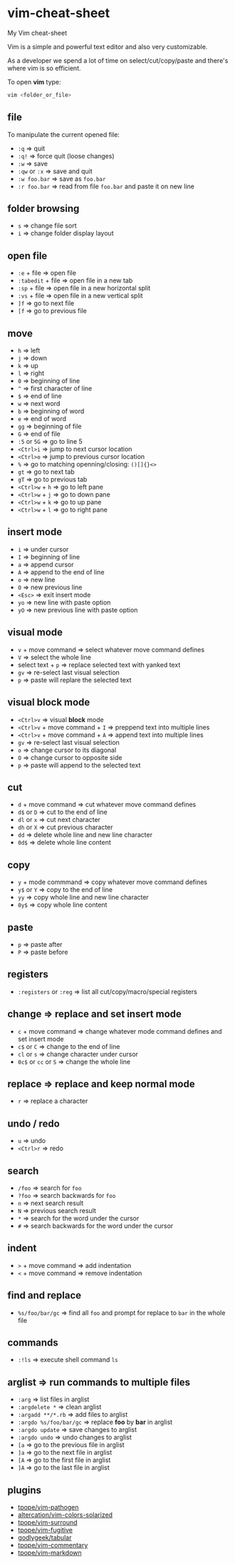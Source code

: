 # vim-cheat-sheet

My Vim cheat-sheet

Vim is a simple and powerful text editor and also very customizable.

As a developer we spend a lot of time on select/cut/copy/paste and there's where vim is so efficient.

To open **vim** type:

```bash
vim <folder_or_file>
```

## file

To manipulate the current opened file:

- `:q` => quit
- `:q!` => force quit (loose changes)
- `:w` => save
- `:qw` or `:x` => save and quit
- `:w foo.bar` => save as `foo.bar`
- `:r foo.bar` => read from file `foo.bar` and paste it on new line

## folder browsing

- `s` => change file sort
- `i` => change folder display layout

## open file

- `:e` + file => open file
- `:tabedit` + file => open file in a new tab
- `:sp` + file => open file in a new horizontal split
- `:vs` + file => open file in a new vertical split
- `]f` => go to next file
- `[f` => go to previous file

## move

- `h` => left
- `j` => down
- `k` => up
- `l` => right
- `0` => beginning of line
- `^` => first character of line
- `$` => end of line
- `w` => next word
- `b` => beginning of word
- `e` => end of word
- `gg` => beginning of file
- `G` => end of file
- `:5` or `5G` => go to line 5
- `<Ctrl>i` => jump to next cursor location
- `<Ctrl>o` => jump to previous cursor location
- `%` => go to matching openning/closing: `()[]{}<>`
- `gt` => go to next tab
- `gT` => go to previous tab
- `<Ctrl>w` + `h` => go to left pane
- `<Ctrl>w` + `j` => go to down pane
- `<Ctrl>w` + `k` => go to up pane
- `<Ctrl>w` + `l` => go to right pane

## insert mode

- `i` => under cursor
- `I` => beginning of line
- `a` => append cursor
- `A` => append to the end of line
- `o` => new line
- `O` => new previous line
- `<Esc>` => exit insert mode
- `yo` => new line with paste option
- `yO` => new previous line with paste option

## visual mode

- `v` + move command => select whatever move command defines
- `V` => select the whole line
- select text + `p` => replace selected text with yanked text
- `gv` => re-select last visual selection
- `p` => paste will replare the selected text

## visual block mode

- `<Ctrl>v` => visual **block** mode
- `<Ctrl>v` + move command + `I` => preppend text into multiple lines
- `<Ctrl>v` + move command + `A` => append text into multiple lines
- `gv` => re-select last visual selection
- `o` => change cursor to its diagonal
- `O` => change cursor to opposite side
- `p` => paste will append to the selected text

## cut

- `d` + move command => cut whatever move command defines
- `d$` or `D` => cut to the end of line
- `dl` or `x` => cut next character
- `dh` or `X` => cut previous character
- `dd` => delete whole line and new line character
- `0d$` => delete whole line content

## copy

- `y` + mode commmand => copy whatever move command defines
- `y$` or `Y` => copy to the end of line
- `yy` => copy whole line and new line character
- `0y$` => copy whole line content

## paste

- `p` => paste after
- `P` => paste before

## registers

- `:registers` or `:reg` => list all cut/copy/macro/special registers

## change => replace and set insert mode

- `c` + move command => change whatever mode command defines and set insert mode
- `c$` or `C` => change to the end of line
- `cl` or `s` => change character under cursor
- `0c$` or `cc` or `S` => change the whole line

## replace => replace and keep normal mode

- `r` => replace a character

## undo / redo

- `u` => undo
- `<Ctrl>r` => redo

## search

- `/foo` => search for `foo`
- `?foo` => search backwards for `foo`
- `n` => next search result
- `N` => previous search result
- `*` => search for the word under the cursor
- `#` => search backwards for the word under the cursor

## indent

- `>` + move command => add indentation
- `<` + move command => remove indentation

## find and replace

- `%s/foo/bar/gc` => find all `foo` and prompt for replace to `bar` in the whole file

## commands

- `:!ls` => execute shell command `ls`

## arglist => run commands to multiple files

- `:arg` => list files in arglist
- `:argdelete *` => clean arglist
- `:argadd **/*.rb` => add files to arglist
- `:argdo %s/foo/bar/gc` => replace **foo** by **bar** in arglist
- `:argdo update` => save changes to arglist
- `:argdo undo` => undo changes to arglist
- `[a` => go to the previous file in arglist
- `]a` => go to the next file in arglist
- `[A` => go to the first file in arglist
- `]A` => go to the last file in arglist

## plugins

- [tpope/vim-pathogen](https://github.com/tpope/vim-pathogen)
- [altercation/vim-colors-solarized](https://github.com/altercation/vim-colors-solarized)
- [tpope/vim-surround](https://github.com/tpope/vim-surround)
- [tpope/vim-fugitive](https://github.com/tpope/vim-fugitive)
- [godlygeek/tabular](https://github.com/godlygeek/tabular)
- [tpope/vim-commentary](https://github.com/tpope/vim-commentary)
- [tpope/vim-markdown](https://github.com/tpope/vim-markdown)
